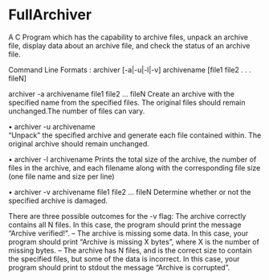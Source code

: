 # FullArchiver
A C Program which has the capability to archive files, unpack an archive file, display data about an archive file, and check the status of an archive file.

Command Line Formats : archiver [-a|-u|-l|-v] archivename [file1 file2 . . . fileN]

archiver -a archivename file1 file2 ... fileN
Create an archive with the specified 
name from the specified files. The original files should remain unchanged.The number of files can vary.

• archiver -u archivename  
“Unpack” the specified archive and generate each file contained
within. The original archive should remain unchanged.

• archiver -l archivename
Prints the total size of the archive, the number of files in the archive, 
and each filename along with the corresponding file size (one file name and size per line)

• archiver -v archivename file1 file2 ... fileN 
Determine whether or not the specified archive is damaged. 

There are three possible outcomes for the -v flag:
The archive correctly contains all N files. In this case, the program should print the
message “Archive verified!".
– The archive is missing some data. In this case, your program should print “Archive is
missing X bytes”, where X is the number of missing bytes.
– The archive has N files, and is the correct size to contain the specified files, but some
of the data is incorrect. In this case, your program should print to stdout the message
“Archive is corrupted”.


